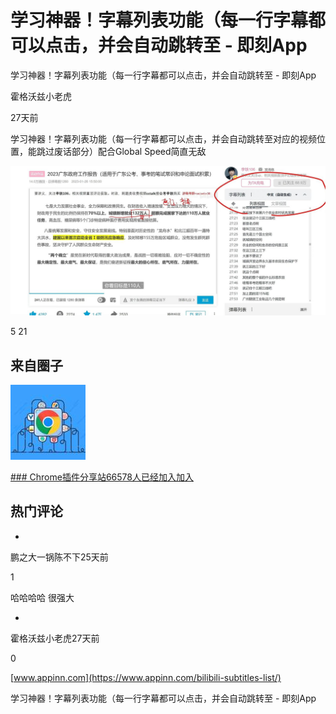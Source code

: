 # 学习神器！字幕列表功能（每一行字幕都可以点击，并会自动跳转至 - 即刻App
学习神器！字幕列表功能（每一行字幕都可以点击，并会自动跳转至 - 即刻App



霍格沃兹小老虎

27天前

学习神器！字幕列表功能（每一行字幕都可以点击，并会自动跳转至对应的视频位置，能跳过废话部分）配合Global Speed简直无敌

![image](images/FkpbVWfa-b4RRaRFZICkbYhDKRBUv3.jpg)

5 21

## 来自圈子


![image](images/FgB7B-jPt1y4TAXmvK9bX81RTz9a.jpg)

[\### Chrome插件分享站66578人已经加入加入](https://m.okjike.com/topics/5720a2b25f0ba71200ff8a0e)

## 热门评论
* 

鹏之大一锅陈不下25天前

1

哈哈哈哈 很强大

* 

霍格沃兹小老虎27天前

0

[www.appinn.com](https://www.appinn.com/bilibili-subtitles-list/)

学习神器！字幕列表功能（每一行字幕都可以点击，并会自动跳转至 - 即刻App